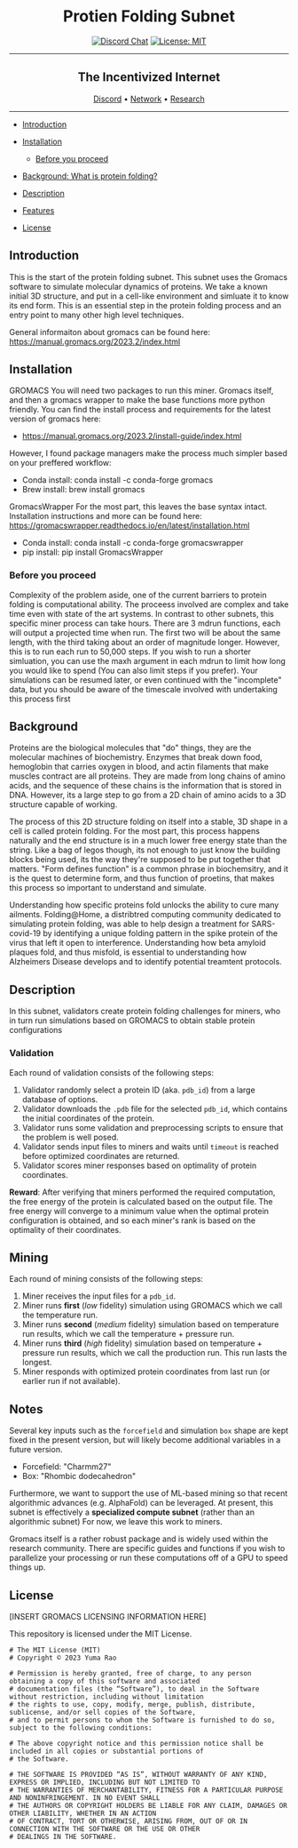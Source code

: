 <div align="center">

# **Protien Folding Subnet** <!-- omit in toc -->
[![Discord Chat](https://img.shields.io/discord/308323056592486420.svg)](https://discord.gg/bittensor)
[![License: MIT](https://img.shields.io/badge/License-MIT-yellow.svg)](https://opensource.org/licenses/MIT) 

---

## The Incentivized Internet <!-- omit in toc -->

[Discord](https://discord.gg/bittensor) • [Network](https://taostats.io/) • [Research](https://bittensor.com/whitepaper)
</div>

---
- [Introduction](#introduction)
- [Installation](#installation)
  - [Before you proceed](#before-you-proceed)
- [Background: What is protein folding?](#background)
- [Description](#description)
- [Features](#features)

- [License](#license)



## Introduction

  This is the start of the protein folding subnet. This subnet uses the Gromacs software to simulate molecular dynamics of proteins. We take a known initial 3D structure, and put in a cell-like environment and simluate it to know its end form. This is an essential step in the protein folding process and an entry point to many other high level techniques.

General informaiton about gromacs can be found here: https://manual.gromacs.org/2023.2/index.html


## Installation
GROMACS
You will need two packages to run this miner. Gromacs itself, and then a gromacs wrapper to make the base functions more python friendly. You can find the install process and requirements for the latest version of gromacs here:
- https://manual.gromacs.org/2023.2/install-guide/index.html

However, I found package managers make the process much simpler based on your preffered workflow:
- Conda install: conda install -c conda-forge gromacs
- Brew install: brew install gromacs

GromacsWrapper
For the most part, this leaves the base syntax intact. Installation instructions and more can be found here: https://gromacswrapper.readthedocs.io/en/latest/installation.html
- Conda install: conda install -c conda-forge gromacswrapper
- pip install: pip install GromacsWrapper


### Before you proceed

  Complexity of the problem aside, one of the current barriers to protein folding is computational ability. The proceess involved are complex and take time even with state of the art systems. In contrast to other subnets, this specific miner process can take hours. There are 3 mdrun functions, each will output a projected time when run. The first two will be about the same length, with the third taking about an order of magnitude longer. However, this is to run each run to 50,000 steps. If you wish to run a shorter simluation, you can use the maxh argument in each mdrun to limit how long you would like to spend (You can also limit steps if you prefer). Your simulations can be resumed later, or even continued with the "incomplete" data, but you should be aware of the timescale involved with undertaking this process first
  
  
## Background  
  
  Proteins are the biological molecules that "do" things, they are the molecular machines of biochemistry. Enzymes that break down food, hemoglobin that carries oxygen in blood, and actin filaments that make muscles contract are all proteins. They are made from long chains of amino acids, and the sequence of these chains is the information that is stored in DNA. However, its a large step to go from a 2D chain of amino acids to a 3D structure capable of working. 

  The process of this 2D structure folding on itself into a stable, 3D shape in a cell is called protein folding. For the most part, this process happens naturally and the end structure is in a much lower free energy state than the string. Like a bag of legos though, its not enough to just know the building blocks being used, its the way they're supposed to be put together that matters. "Form defines function" is a common phrase in biochemsitry, and it is the quest to determine form, and thus function of proetins, that makes this process so important to understand and simulate. 

  Understanding how specific proteins fold unlocks the ability to cure many ailments. Folding@Home, a distribtred computing community dedicated to simulating protein folding, was able to help design a treatment for SARS-covid-19 by identifying a unique folding pattern in the spike protein of the virus that left it open to interference. Understanding how beta amyloid plaques fold, and thus misfold, is essential to understanding how Alzheimers Disease develops and to identify potential treamtent protocols.


## Description

In this subnet, validators create protein folding challenges for miners, who in turn run simulations based on GROMACS to obtain stable protein configurations  

### Validation

Each round of validation consists of the following steps:
1. Validator randomly select a protein ID (aka. `pdb_id`) from a large database of options.
2. Validator downloads the `.pdb` file for the selected `pdb_id`, which contains the initial coordinates of the protein.
3. Validator runs some validation and preprocessing scripts to ensure that the problem is well posed.
4. Validator sends input files to miners and waits until `timeout` is reached before optimized coordinates are returned.
5. Validator scores miner responses based on optimality of protein coordinates.

__Reward__:
After verifying that miners performed the required computation, the free energy of the protein is calculated based on the output file. The free energy will converge to a minimum value when the optimal protein configuration is obtained, and so each miner's rank is based on the optimality of their coordinates.

## Mining
Each round of mining consists of the following steps:
1. Miner receives the input files for a `pdb_id`.
2. Miner runs **first** (_low_ fidelity) simulation using GROMACS which we call the temperature run.
3. Miner runs **second** (_medium_ fidelity) simulation based on temperature run results, which we call the temperature + pressure run.
4. Miner runs **third** (_high_ fidelity) simulation based on temperature + pressure run results, which we call the production run. This run lasts the longest.
5. Miner responds with optimized protein coordinates from last run (or earlier run if not available).

## Notes
Several key inputs such as the `forcefield` and simulation `box` shape are kept fixed in the present version, but will likely become additional variables in a future version.
- Forcefield: "Charmm27"
- Box: "Rhombic dodecahedron"

Furthermore, we want to support the use of ML-based mining so that recent algorithmic advances (e.g. AlphaFold) can be leveraged. At present, this subnet is effectively a **specialized compute subnet** (rather than an algorithmic subnet)
For now, we leave this work to miners.

Gromacs itself is a rather robust package and is widely used within the research community. There are specific guides and functions if you wish to parallelize your processing or run these computations off of a GPU to speed things up.



## License

[INSERT GROMACS LICENSING INFORMATION HERE]



This repository is licensed under the MIT License.
```text
# The MIT License (MIT)
# Copyright © 2023 Yuma Rao

# Permission is hereby granted, free of charge, to any person obtaining a copy of this software and associated
# documentation files (the “Software”), to deal in the Software without restriction, including without limitation
# the rights to use, copy, modify, merge, publish, distribute, sublicense, and/or sell copies of the Software,
# and to permit persons to whom the Software is furnished to do so, subject to the following conditions:

# The above copyright notice and this permission notice shall be included in all copies or substantial portions of
# the Software.

# THE SOFTWARE IS PROVIDED “AS IS”, WITHOUT WARRANTY OF ANY KIND, EXPRESS OR IMPLIED, INCLUDING BUT NOT LIMITED TO
# THE WARRANTIES OF MERCHANTABILITY, FITNESS FOR A PARTICULAR PURPOSE AND NONINFRINGEMENT. IN NO EVENT SHALL
# THE AUTHORS OR COPYRIGHT HOLDERS BE LIABLE FOR ANY CLAIM, DAMAGES OR OTHER LIABILITY, WHETHER IN AN ACTION
# OF CONTRACT, TORT OR OTHERWISE, ARISING FROM, OUT OF OR IN CONNECTION WITH THE SOFTWARE OR THE USE OR OTHER
# DEALINGS IN THE SOFTWARE.
```
